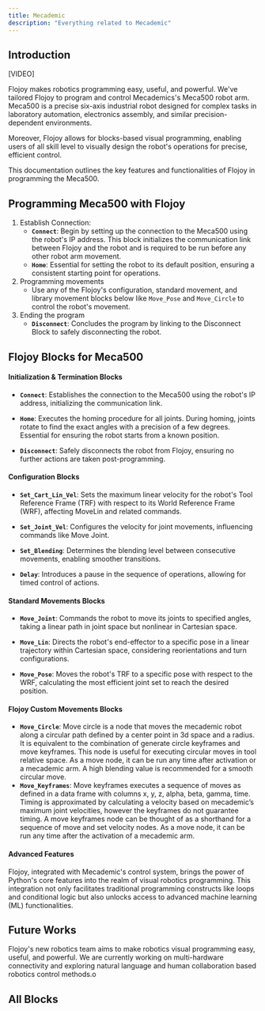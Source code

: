 ```yaml
---
title: Mecademic 
description: "Everything related to Mecademic"
---
```


## Introduction

[VIDEO]

Flojoy makes robotics programming easy, useful, and powerful. We've tailored Flojoy to program and control Mecademics's Meca500 robot arm.
Meca500 is a precise six-axis industrial robot designed for complex tasks in laboratory automation, electronics assembly, and similar precision-dependent environments.

Moreover, Flojoy allows for blocks-based visual programming, enabling users of all skill level to visually design the robot's operations for precise, efficient control. 

This documentation outlines the key features and functionalities of Flojoy in programming the Meca500.

## Programming Meca500 with Flojoy

1. Establish Connection:
   - **`Connect`**: Begin by setting up the connection to the Meca500 using the robot's IP address. This block initializes the communication link between Flojoy and the robot and is required to be run before any other robot arm movement.
   - **`Home`**: Essential for setting the robot to its default position, ensuring a consistent starting point for operations.
2. Programming movements
    - Use any of the Flojoy's configuration, standard movement, and library movement blocks below like `Move_Pose` and `Move_Circle` to control the robot's movement.
3. Ending the program
   - **`Disconnect`**: Concludes the program by linking to the Disconnect Block to safely disconnecting the robot.

## Flojoy Blocks for Meca500

#### Initialization & Termination Blocks

- **`Connect`**: Establishes the connection to the Meca500 using the robot's IP address, initializing the communication link.

- **`Home`**: Executes the homing procedure for all joints. During homing, joints rotate to find the exact angles with a precision of a few degrees. Essential for ensuring the robot starts from a known position.

- **`Disconnect`**: Safely disconnects the robot from Flojoy, ensuring no further actions are taken post-programming.

#### Configuration Blocks

- **`Set_Cart_Lin_Vel`**: Sets the maximum linear velocity for the robot's Tool Reference Frame (TRF) with respect to its World Reference Frame (WRF), affecting MoveLin and related commands.

- **`Set_Joint_Vel`**: Configures the velocity for joint movements, influencing commands like Move Joint.

- **`Set_Blending`**: Determines the blending level between consecutive movements, enabling smoother transitions.

- **`Delay`**: Introduces a pause in the sequence of operations, allowing for timed control of actions.

#### Standard Movements Blocks

- **`Move_Joint`**: Commands the robot to move its joints to specified angles, taking a linear path in joint space but nonlinear in Cartesian space.

- **`Move_Lin`**: Directs the robot's end-effector to a specific pose in a linear trajectory within Cartesian space, considering reorientations and turn configurations.

- **`Move_Pose`**: Moves the robot's TRF to a specific pose with respect to the WRF, calculating the most efficient joint set to reach the desired position.

#### Flojoy Custom Movements Blocks
- **`Move_Circle`**: Move circle is a node that moves the mecademic robot along a circular path defined by a center point in 3d space and a radius. It is equivalent to the combination of generate circle keyframes and move keyframes. This node is useful for executing circular moves in tool relative space. As a move node, it can be run any time after activation or a mecademic arm. A high blending value is recommended for a smooth circular move. 
- **`Move_Keyframes`**: Move keyframes executes a sequence of moves as defined in a data frame with columns x, y, z, alpha, beta, gamma, time. Timing is approximated by calculating a velocity based on mecademic’s maximum joint velocities, however the keyframes do not guarantee timing. A move keyframes node can be thought of as a shorthand for a sequence of move and set velocity nodes. As a move node, it can be run any time after the activation of a mecademic arm. 

#### Advanced Features
Flojoy, integrated with Mecademic's control system, brings the power of Python's core features into the realm of visual robotics programming. This integration not only facilitates traditional programming constructs like loops and conditional logic but also unlocks access to advanced machine learning (ML) functionalities.

## Future Works
Flojoy's new robotics team aims to make robotics visual programming easy, useful, and powerful. We are currently  working on
multi-hardware connectivity and exploring natural language and human collaboration based robotics control methods.o

## All Blocks